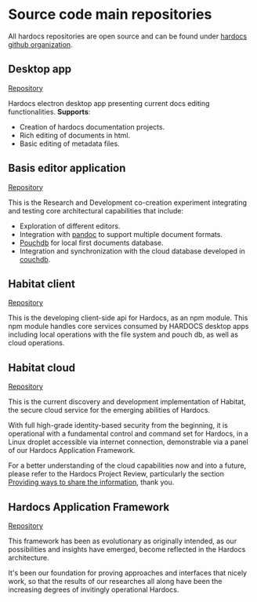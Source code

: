 # Source code main repositories
All hardocs repositories are open source and can be found under [hardocs github organization](https://github.com/Hardocs).

## Desktop app
[Repository](https://github.com/Hardocs/desktop-app)

Hardocs electron desktop app presenting current docs editing functionalities.
**Supports**:
- Creation of hardocs documentation projects.
- Rich editing of documents in html.
- Basic editing of metadata files.

## Basis editor application
[Repository](https://github.com/Hardocs/basis-app-framework)

This is the Research and Development co-creation experiment integrating and testing core architectural capabilities that include:
- Exploration of different editors.
- Integration with [pandoc](https://pandoc.org/) to support multiple document formats.
- [Pouchdb](https://pouchdb.com/) for local first documents database.
- Integration and synchronization with the cloud database developed in [couchdb](https://couchdb.apache.org/).

## Habitat client
[Repository](https://github.com/Hardocs/habitat-client)

This is the developing client-side api for Hardocs, as an npm module.
This npm module handles core services consumed by HARDOCS desktop apps including local operations with the file system and pouch db, as well as cloud operations.

## Habitat cloud
[Repository](https://github.com/Hardocs/habitat-hd)

This is the current discovery and development implementation of Habitat, the secure cloud service for the emerging abilities of Hardocs.

With full high-grade identity-based security from the beginning,
it is operational with a fundamental control and command set for
Hardocs, in a Linux droplet accessible via internet connection,
demonstrable via a panel of our Hardocs Application Framework.

For a better understanding of the cloud capabilities now and into
a future, please refer to the Hardocs Project Review, particularly the section [Providing ways to share the information](https://hardocs.github.io/01-dev-status/20_Clive.html#providing-the-ways-to-share-the-information), thank you.


## Hardocs Application Framework
[Repository](https://github.com/Hardocs/basis-app-framework)

This framework has been as evolutionary as originally intended, as our possibilities and insights have emerged, become reflected in the Hardocs architecture.

It's been our foundation for proving approaches and interfaces that nicely work, so that the results of our researches all along have been the increasing degrees of invitingly operational Hardocs.
